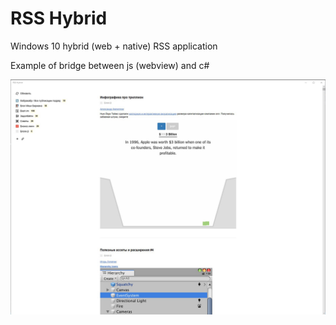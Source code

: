 # RSS Hybrid
Windows 10 hybrid (web + native) RSS application

Example of bridge between js (webview) and c#

![RSS](Screenshot.png)
